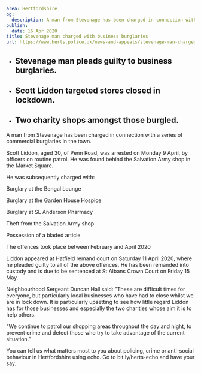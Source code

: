 ```yaml
area: Hertfordshire
og:
  description: A man from Stevenage has been charged in connection with a series of commercial burglaries in the town.
publish:
  date: 16 Apr 2020
title: Stevenage man charged with business burglaries
url: https://www.herts.police.uk/news-and-appeals/stevenage-man-charged-with-business-burglaries-0036e
```

* ## Stevenage man pleads guilty to business burglaries.

 * ## Scott Liddon targeted stores closed in lockdown.

 * ## Two charity shops amongst those burgled.

A man from Stevenage has been charged in connection with a series of commercial burglaries in the town.

Scott Liddon, aged 30, of Penn Road, was arrested on Monday 9 April, by officers on routine patrol. He was found behind the Salvation Army shop in the Market Square.

He was subsequently charged with:

Burglary at the Bengal Lounge

Burglary at the Garden House Hospice

Burglary at SL Anderson Pharmacy

Theft from the Salvation Army shop

Possession of a bladed article

The offences took place between February and April 2020

Liddon appeared at Hatfield remand court on Saturday 11 April 2020, where he pleaded guilty to all of the above offences. He has been remanded into custody and is due to be sentenced at St Albans Crown Court on Friday 15 May.

Neighbourhood Sergeant Duncan Hall said: "These are difficult times for everyone, but particularly local businesses who have had to close whilst we are in lock down. It is particularly upsetting to see how little regard Liddon has for those businesses and especially the two charities whose aim it is to help others.

"We continue to patrol our shopping areas throughout the day and night, to prevent crime and detect those who try to take advantage of the current situation."

You can tell us what matters most to you about policing, crime or anti-social behaviour in Hertfordshire using echo. Go to bit.ly/herts-echo and have your say.
